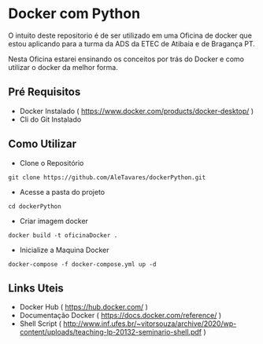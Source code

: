 # Docker com Python
O intuito deste repositorio é de ser utilizado em uma Oficina de docker que estou aplicando para a turma da ADS da ETEC de Atibaia e de Bragança PT.

Nesta Oficina  estarei ensinando os conceitos por trás do Docker e como utilizar o docker da melhor forma.

## Pré Requisitos
- Docker Instalado ( https://www.docker.com/products/docker-desktop/ )
- Cli do Git Instalado

## Como Utilizar
- Clone o Repositório
```Shell
git clone https://github.com/AleTavares/dockerPython.git
```

- Acesse a pasta do projeto
```shell
cd dockerPython
```

- Criar imagem docker
```
docker build -t oficinaDocker .
```

- Inicialize a Maquina Docker
```
docker-compose -f docker-compose.yml up -d
```

## Links Uteis
- Docker Hub ( https://hub.docker.com/ )
- Documentação Docker ( https://docs.docker.com/reference/ )
- Shell Script ( http://www.inf.ufes.br/~vitorsouza/archive/2020/wp-content/uploads/teaching-lp-20132-seminario-shell.pdf )

